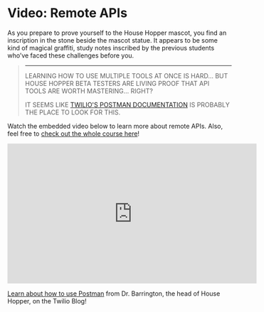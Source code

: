 # Video: Remote APIs

As you prepare to prove yourself to the House Hopper mascot, you find an inscription in the stone beside the mascot statue. It appears to be some kind of magical graffiti, study notes inscribed by the previous students who’ve faced these challenges before you.

<blockquote>
<hr/>
<p>
LEARNING HOW TO USE MULTIPLE TOOLS AT ONCE IS HARD... BUT HOUSE HOPPER BETA TESTERS ARE LIVING PROOF THAT API TOOLS ARE WORTH MASTERING... RIGHT?
</p>

<p>
IT SEEMS LIKE <a href="HTTPS://WWW.TWILIO.COM/DOCS/OPENAPI/USING-TWILIO-POSTMAN-COLLECTIONS#SEND-AN-SMS">TWILIO'S POSTMAN DOCUMENTATION</a> IS PROBABLY THE PLACE TO LOOK FOR THIS.
</p>

</blockquote>

Watch the embedded video below to learn more about remote APIs. Also, feel free to [check out the whole course here](https://www.youtube.com/watch?v=GZvSYJDk-us)!

<iframe 
  width="560" height="315" 
  src="https://www.youtube.com/embed/GZvSYJDk-us?start=775" 
  frameborder="0" allowfullscreen>
</iframe>

[Learn about how to use Postman](https://www.twilio.com/blog/postman-make-requests-test-apis) from Dr. Barrington, the head of House Hopper, on the Twilio Blog!
